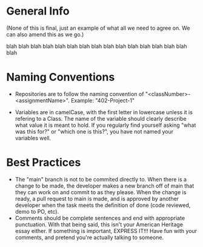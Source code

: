 # General Info

(None of this is final, just an example of what all we need to agree on. We can also amend this as we go.)

blah blah blah blah blah blah blah blah blah blah blah blah blah blah blah blah





# Naming Conventions

- Repositories are to follow the naming convention of "\<classNumber\>-\<assignmentName\>". Example: "402-Project-1"

- Variables are in camelCase, with the first letter in lowercase unless it is refering to a Class. The name of the variable should clearly describe what value it is meant to hold. If you regularly find yourself asking "what was this for?" or "which one is this?", you have not named your variables well.

# Best Practices

- The "main" branch is not to be commited directly to. When there is a change to be made, the developer makes a new branch off of main that they can work on and commit to as they please. When the change is ready, a pull request to main is made, and is approved by another developer when the task meets the definition of done (code reviewed, demo to PO, etc). 
- Comments should be complete sentences and end with appropriate punctuation. With that being said, this isn't your American Heritage essay either. If something is important, EXPRESS IT!!! Have fun with your comments, and pretend you're actually talking to someone.  
